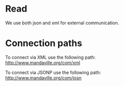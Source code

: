 # Read
We use both json and xml for external communication.

# Connection paths
To connect via XML use the following path:
http://www.mandaville.org/com/xml

To connect via JSONP use the following path:
http://www.mandaville.org/com/josn

